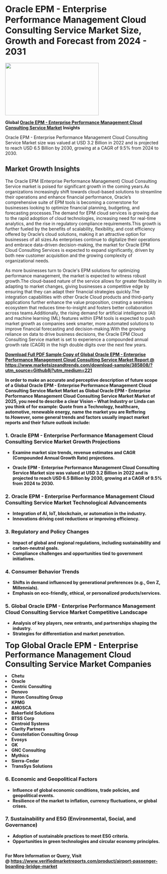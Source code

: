 <H1>Oracle EPM - Enterprise Performance Management Cloud Consulting Service Market Size, Growth and Forecast from 2024 - 2031</H1><img class="aligncenter size-medium wp-image-584254" src="https://thirdeyenews.in/wp-content/uploads/2024/09/Global-Market-Research-300x168.jpeg" alt="" width="300" height="168" /><p><strong>Global&nbsp;<a href="https://www.marketsizeandtrends.com/download-sample/385808/?utm_source=Github8j?utm_medium=221">Oracle EPM - Enterprise Performance Management Cloud Consulting Service Market</a> Insights</strong></p><p>Oracle EPM - Enterprise Performance Management Cloud Consulting Service Market size was valued at USD 3.2 Billion in 2022 and is projected to reach USD 6.5 Billion by 2030, growing at a CAGR of 9.5% from 2024 to 2030.</p><p><h2>Market Growth Insights</h2> <p>The Oracle EPM (Enterprise Performance Management) Cloud Consulting Service market is poised for significant growth in the coming years.As organizations increasingly shift towards cloud-based solutions to streamline their operations and enhance financial performance, Oracle’s comprehensive suite of EPM tools is becoming a cornerstone for businesses looking to optimize financial planning, budgeting, and forecasting processes.The demand for EPM cloud services is growing due to the rapid adoption of cloud technologies, increasing need for real-time analytics, and the rise in regulatory compliance requirements.This growth is further fueled by the benefits of scalability, flexibility, and cost efficiency offered by Oracle’s cloud solutions, making it an attractive option for businesses of all sizes.As enterprises continue to digitalize their operations and embrace data-driven decision-making, the market for Oracle EPM Cloud Consulting Services is expected to expand significantly, driven by both new customer acquisition and the growing complexity of organizational needs.</p> <p><strong><a href="#"></a></strong></p> <p>As more businesses turn to Oracle's EPM solutions for optimizing performance management, the market is expected to witness robust growth.The cloud-based nature of the service allows for greater flexibility in adapting to market changes, giving businesses a competitive edge by ensuring that they can adapt their financial strategies quickly.The integration capabilities with other Oracle Cloud products and third-party applications further enhance the value proposition, creating a seamless ecosystem that reduces time-to-insight and fosters better collaboration across teams.Additionally, the rising demand for artificial intelligence (AI) and machine learning (ML) features within EPM tools is expected to push market growth as companies seek smarter, more automated solutions to improve financial forecasting and decision-making.With the growing reliance on data to drive business decisions, the Oracle EPM Cloud Consulting Service market is set to experience a compounded annual growth rate (CAGR) in the high double digits over the next few years.</p> <p><strong><a href="#"></p><p><span class=""><strong>Download Full PDF Sample Copy of Global Oracle EPM - Enterprise Performance Management Cloud Consulting Service Market Report</strong> @ <a href="https://www.marketsizeandtrends.com/download-sample/385808/?utm_source=Github8j?utm_medium=221" target="_blank">https://www.marketsizeandtrends.com/download-sample/385808/?utm_source=Github8j?utm_medium=221</a></span></p><p>In order to make an accurate and perceptive description of future scope of a Global&nbsp;Oracle EPM - Enterprise Performance Management Cloud Consulting Service Market Market as Global&nbsp;Oracle EPM - Enterprise Performance Management Cloud Consulting Service Market Market of 2025, you need to describe a clear Vision &ndash; What Industry or Linda can you think of for example: Quote from a Technology, healthcare, automotive, renewable energy, name the market you are Reffering to.However, some general trends and factors usually impact market reports and their future outlook include:</p><h3>1.&nbsp;<strong>Oracle EPM - Enterprise Performance Management Cloud Consulting Service Market Growth Projections</strong></h3><ul><li>Examine market size trends, revenue estimates and CAGR (Compounded Annual Growth Rate) projections.</li><li><p>Oracle EPM - Enterprise Performance Management Cloud Consulting Service Market size was valued at USD 3.2 Billion in 2022 and is projected to reach USD 6.5 Billion by 2030, growing at a CAGR of 9.5% from 2024 to 2030.</p></li></ul><h3>2.&nbsp;<strong>Oracle EPM - Enterprise Performance Management Cloud Consulting Service Market Technological Advancements</strong></h3><ul><li>Integration of AI, IoT, blockchain, or automation in the industry.</li><li>Innovations driving cost reductions or improving efficiency.</li></ul><h3>3.&nbsp;<strong>Regulatory and Policy Changes</strong></h3><ul><li>Impact of global and regional regulations, including sustainability and carbon-neutral goals.</li><li>Compliance challenges and opportunities tied to government initiatives.</li></ul><h3>4.&nbsp;<strong>Consumer Behavior Trends</strong></h3><ul><li>Shifts in demand influenced by generational preferences (e.g., Gen Z, Millennials).</li><li>Emphasis on eco-friendly, ethical, or personalized products/services.</li></ul><h3>5.&nbsp;<strong>Global Oracle EPM - Enterprise Performance Management Cloud Consulting Service Market Competitive Landscape</strong></h3><ul><li>Analysis of key players, new entrants, and partnerships shaping the industry.</li><li>Strategies for differentiation and market penetration.</li></ul><p data-pm-slice="1 1 []"><span style="color: inherit; font-family: inherit; font-size: 25px;">Top Global Oracle EPM - Enterprise Performance Management Cloud Consulting Service Market Companies</span></p><div class="" data-test-id=""><p><li>Chetu</li><li> Oracle</li><li> Centric Consulting</li><li> Denovo</li><li> Huron Consulting Group</li><li> KPMG</li><li> AMOSCA</li><li> Bakerfield Solutions</li><li> BTSS Corp</li><li> Centroid Systems</li><li> Clarity Partners</li><li> Constellation Consulting Group</li><li> Evosys</li><li> GK</li><li> GNC Consulting</li><li> Mythics</li><li> Sierra-Cedar</li><li> TransSys Solutions</li></p></div><h3>6.&nbsp;<strong>Economic and Geopolitical Factors</strong></h3><ul><li>Influence of global economic conditions, trade policies, and geopolitical events.</li><li>Resilience of the market to inflation, currency fluctuations, or global crises.</li></ul><h3>7.&nbsp;<strong>Sustainability and ESG (Environmental, Social, and Governance)</strong></h3><ul><li>Adoption of sustainable practices to meet ESG criteria.</li><li>Opportunities in green technologies and circular economy principles.</li></ul><h2><strong style="font-size: 14px;">For More Information or Query, Visit @&nbsp;</strong><a style="background-color: #ffffff; font-size: 14px;" href="https://www.marketsizeandtrends.com/report/oracle-epm-enterprise-performance-management-cloud-consulting-service-market/" target="_blank">https://www.verifiedmarketreports.com/product/airport-passenger-boarding-bridge-market</a></h2>